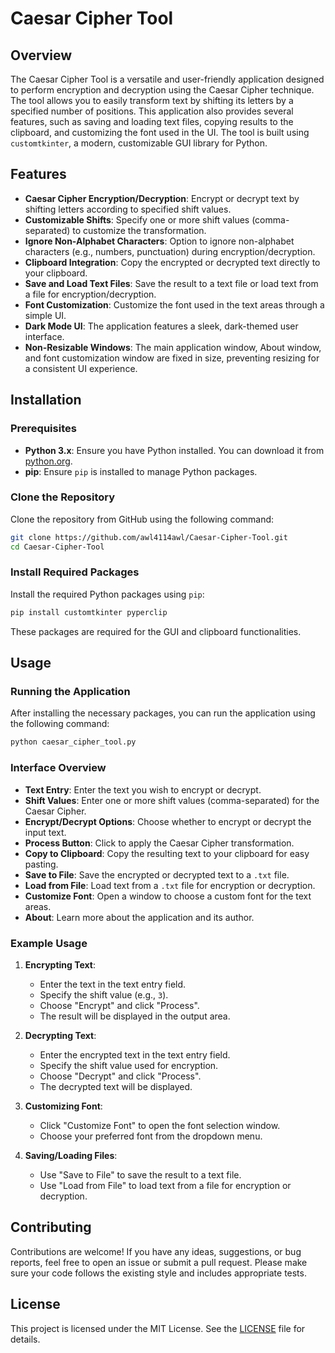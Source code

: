 # Caesar Cipher Tool

## Overview

The Caesar Cipher Tool is a versatile and user-friendly application designed to perform encryption and decryption using the Caesar Cipher technique. The tool allows you to easily transform text by shifting its letters by a specified number of positions. This application also provides several features, such as saving and loading text files, copying results to the clipboard, and customizing the font used in the UI. The tool is built using `customtkinter`, a modern, customizable GUI library for Python.

## Features

- **Caesar Cipher Encryption/Decryption**: Encrypt or decrypt text by shifting letters according to specified shift values.
- **Customizable Shifts**: Specify one or more shift values (comma-separated) to customize the transformation.
- **Ignore Non-Alphabet Characters**: Option to ignore non-alphabet characters (e.g., numbers, punctuation) during encryption/decryption.
- **Clipboard Integration**: Copy the encrypted or decrypted text directly to your clipboard.
- **Save and Load Text Files**: Save the result to a text file or load text from a file for encryption/decryption.
- **Font Customization**: Customize the font used in the text areas through a simple UI.
- **Dark Mode UI**: The application features a sleek, dark-themed user interface.
- **Non-Resizable Windows**: The main application window, About window, and font customization window are fixed in size, preventing resizing for a consistent UI experience.

## Installation

### Prerequisites

- **Python 3.x**: Ensure you have Python installed. You can download it from [python.org](https://www.python.org/downloads/).
- **pip**: Ensure `pip` is installed to manage Python packages.

### Clone the Repository

Clone the repository from GitHub using the following command:

```bash
git clone https://github.com/awl4114awl/Caesar-Cipher-Tool.git
cd Caesar-Cipher-Tool
```

### Install Required Packages

Install the required Python packages using `pip`:

```bash
pip install customtkinter pyperclip
```

These packages are required for the GUI and clipboard functionalities.

## Usage

### Running the Application

After installing the necessary packages, you can run the application using the following command:

```bash
python caesar_cipher_tool.py
```

### Interface Overview

- **Text Entry**: Enter the text you wish to encrypt or decrypt.
- **Shift Values**: Enter one or more shift values (comma-separated) for the Caesar Cipher.
- **Encrypt/Decrypt Options**: Choose whether to encrypt or decrypt the input text.
- **Process Button**: Click to apply the Caesar Cipher transformation.
- **Copy to Clipboard**: Copy the resulting text to your clipboard for easy pasting.
- **Save to File**: Save the encrypted or decrypted text to a `.txt` file.
- **Load from File**: Load text from a `.txt` file for encryption or decryption.
- **Customize Font**: Open a window to choose a custom font for the text areas.
- **About**: Learn more about the application and its author.

### Example Usage

1. **Encrypting Text**:
   - Enter the text in the text entry field.
   - Specify the shift value (e.g., `3`).
   - Choose "Encrypt" and click "Process".
   - The result will be displayed in the output area.

2. **Decrypting Text**:
   - Enter the encrypted text in the text entry field.
   - Specify the shift value used for encryption.
   - Choose "Decrypt" and click "Process".
   - The decrypted text will be displayed.

3. **Customizing Font**:
   - Click "Customize Font" to open the font selection window.
   - Choose your preferred font from the dropdown menu.

4. **Saving/Loading Files**:
   - Use "Save to File" to save the result to a text file.
   - Use "Load from File" to load text from a file for encryption or decryption.

## Contributing

Contributions are welcome! If you have any ideas, suggestions, or bug reports, feel free to open an issue or submit a pull request. Please make sure your code follows the existing style and includes appropriate tests.

## License

This project is licensed under the MIT License. See the [LICENSE](LICENSE) file for details.
